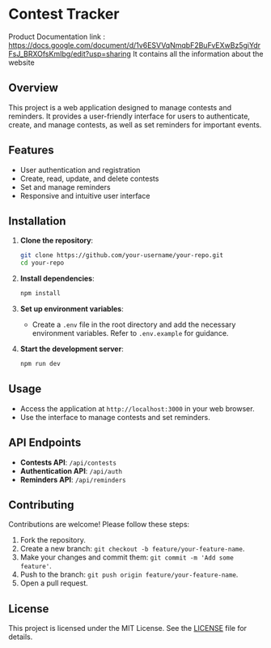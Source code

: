  # Contest Tracker
 Product Documentation link : https://docs.google.com/document/d/1v6ESVVqNmqbF2BuFvEXwBz5giYdrFsJ_BRXOfsKmIbg/edit?usp=sharing
 It contains all the information about the website
 
## Overview

This project is a web application designed to manage contests and reminders. It provides a user-friendly interface for users to authenticate, create, and manage contests, as well as set reminders for important events.

## Features

- User authentication and registration
- Create, read, update, and delete contests
- Set and manage reminders
- Responsive and intuitive user interface

## Installation

1. **Clone the repository**:
   ```bash
   git clone https://github.com/your-username/your-repo.git
   cd your-repo
   ```

2. **Install dependencies**:
   ```bash
   npm install
   ```

3. **Set up environment variables**:
   - Create a `.env` file in the root directory and add the necessary environment variables. Refer to `.env.example` for guidance.

4. **Start the development server**:
   ```bash
   npm run dev
   ```

## Usage

- Access the application at `http://localhost:3000` in your web browser.
- Use the interface to manage contests and set reminders.

## API Endpoints

- **Contests API**: `/api/contests`
- **Authentication API**: `/api/auth`
- **Reminders API**: `/api/reminders`

## Contributing

Contributions are welcome! Please follow these steps:

1. Fork the repository.
2. Create a new branch: `git checkout -b feature/your-feature-name`.
3. Make your changes and commit them: `git commit -m 'Add some feature'`.
4. Push to the branch: `git push origin feature/your-feature-name`.
5. Open a pull request.

## License

This project is licensed under the MIT License. See the [LICENSE](LICENSE) file for details.
   
  
